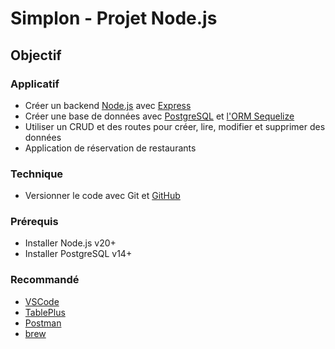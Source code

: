 # Simplon - Projet Node.js

## Objectif

### Applicatif

- Créer un backend [Node.js](https://nodejs.org/en) avec [Express](https://expressjs.com)
- Créer une base de données avec [PostgreSQL](https://www.postgresql.org/) et [l'ORM Sequelize](https://sequelize.org/)
- Utiliser un CRUD et des routes pour créer, lire, modifier et supprimer des données
- Application de réservation de restaurants

### Technique

- Versionner le code avec Git et [GitHub](https://github.com)

### Prérequis

- Installer Node.js v20+
- Installer PostgreSQL v14+

### Recommandé

- [VSCode](https://code.visualstudio.com/)
- [TablePlus](https://tableplus.com/)
- [Postman](https://www.postman.com/downloads/)
- [brew](https://brew.sh)
